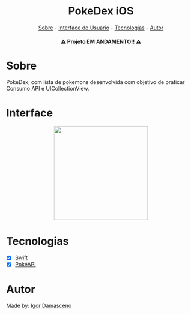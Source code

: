 
<h1 align="center">PokeDex iOS</h1>

<p align="center">
<a href="#sobre">Sobre</a> - 
<a href="#interface">Interface do Usuario</a> -  
<a href="#tecnologias">Tecnologias</a> - 
<a href="#autor">Autor</a> 
</p>

<h4 align="center">⚠️ Projeto EM ANDAMENTO!! ⚠️</h4>

# Sobre
PokeDex, com lista de pokemons desenvolvida com objetivo de praticar Consumo API e UICollectionView.

# Interface
<p align="center">
<img src="https://user-images.githubusercontent.com/74266068/178752860-97263c18-ea3a-4984-bfd4-689cb026e319.png" width="250px"/>
</p>

# Tecnologias
- [x] [Swift](https://developer.apple.com/swift/)
- [x] [PokéAPI](https://pokeapi.co/docs/v2#types)

# Autor
Made by: [Igor Damasceno](https://www.linkedin.com/in/igor-damasceno-4422aa1ba/)

